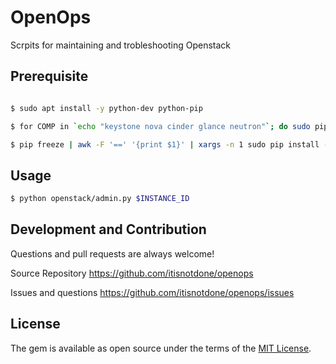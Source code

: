 # OpenOps

Scrpits for maintaining and trobleshooting Openstack

## Prerequisite

```bash

$ sudo apt install -y python-dev python-pip

$ for COMP in `echo "keystone nova cinder glance neutron"`; do sudo pip install python-"$COMP"client; done

$ pip freeze | awk -F '==' '{print $1}' | xargs -n 1 sudo pip install -U

```

## Usage

```bash
$ python openstack/admin.py $INSTANCE_ID

```

## Development and Contribution

Questions and pull requests are always welcome!

Source Repository
https://github.com/itisnotdone/openops

Issues and questions
https://github.com/itisnotdone/openops/issues


## License

The gem is available as open source under the terms of the [MIT License](http://opensource.org/licenses/MIT).

